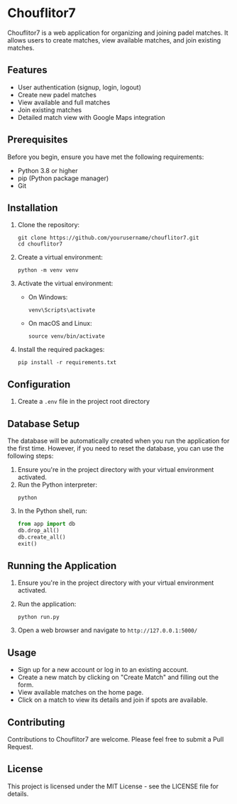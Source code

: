# Chouflitor7

Chouflitor7 is a web application for organizing and joining padel matches. It allows users to create matches, view available matches, and join existing matches.

## Features

- User authentication (signup, login, logout)
- Create new padel matches
- View available and full matches
- Join existing matches
- Detailed match view with Google Maps integration

## Prerequisites

Before you begin, ensure you have met the following requirements:

- Python 3.8 or higher
- pip (Python package manager)
- Git

## Installation

1. Clone the repository:
   ```
   git clone https://github.com/yourusername/chouflitor7.git
   cd chouflitor7
   ```

2. Create a virtual environment:
   ```
   python -m venv venv
   ```

3. Activate the virtual environment:
   - On Windows:
     ```
     venv\Scripts\activate
     ```
   - On macOS and Linux:
     ```
     source venv/bin/activate
     ```

4. Install the required packages:
   ```
   pip install -r requirements.txt
   ```

## Configuration

1. Create a `.env` file in the project root directory

## Database Setup

The database will be automatically created when you run the application for the first time. However, if you need to reset the database, you can use the following steps:

1. Ensure you're in the project directory with your virtual environment activated.
2. Run the Python interpreter:
   ```
   python
   ```
3. In the Python shell, run:
   ```python
   from app import db
   db.drop_all()
   db.create_all()
   exit()
   ```

## Running the Application

1. Ensure you're in the project directory with your virtual environment activated.

2. Run the application:
   ```
   python run.py
   ```

3. Open a web browser and navigate to `http://127.0.0.1:5000/`

## Usage

- Sign up for a new account or log in to an existing account.
- Create a new match by clicking on "Create Match" and filling out the form.
- View available matches on the home page.
- Click on a match to view its details and join if spots are available.

## Contributing

Contributions to Chouflitor7 are welcome. Please feel free to submit a Pull Request.

## License

This project is licensed under the MIT License - see the LICENSE file for details.